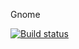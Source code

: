 Gnome

[![Build status](https://ci.appveyor.com/api/projects/status/cc9ucwv3th7vo0tg?svg=true)](https://ci.appveyor.com/project/ElizabethKorn/gnome1)